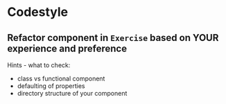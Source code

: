 # Codestyle

##  Refactor component in `Exercise` based on YOUR experience and preference

Hints - what to check:
- class vs functional component
- defaulting of properties
- directory structure of your component

